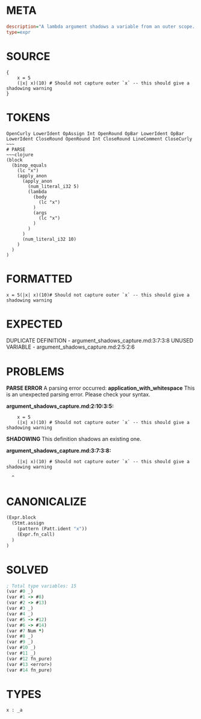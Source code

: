 # META
~~~ini
description="A lambda argument shadows a variable from an outer scope. The lambda should use the argument, not the captured variable."
type=expr
~~~
# SOURCE
~~~roc
{
    x = 5
    (|x| x)(10) # Should not capture outer `x` -- this should give a shadowing warning
}
~~~
# TOKENS
~~~text
OpenCurly LowerIdent OpAssign Int OpenRound OpBar LowerIdent OpBar LowerIdent CloseRound OpenRound Int CloseRound LineComment CloseCurly ~~~
# PARSE
~~~clojure
(block
  (binop_equals
    (lc "x")
    (apply_anon
      (apply_anon
        (num_literal_i32 5)
        (lambda
          (body
            (lc "x")
          )
          (args
            (lc "x")
          )
        )
      )
      (num_literal_i32 10)
    )
  )
)
~~~
# FORMATTED
~~~roc
x = 5(|x| x)(10)# Should not capture outer `x` -- this should give a shadowing warning
~~~
# EXPECTED
DUPLICATE DEFINITION - argument_shadows_capture.md:3:7:3:8
UNUSED VARIABLE - argument_shadows_capture.md:2:5:2:6
# PROBLEMS
**PARSE ERROR**
A parsing error occurred: **application_with_whitespace**
This is an unexpected parsing error. Please check your syntax.

**argument_shadows_capture.md:2:10:3:5:**
```roc
    x = 5
    (|x| x)(10) # Should not capture outer `x` -- this should give a shadowing warning
```


**SHADOWING**
This definition shadows an existing one.

**argument_shadows_capture.md:3:7:3:8:**
```roc
    (|x| x)(10) # Should not capture outer `x` -- this should give a shadowing warning
```
      ^


# CANONICALIZE
~~~clojure
(Expr.block
  (Stmt.assign
    (pattern (Patt.ident "x"))
    (Expr.fn_call)
  )
)
~~~
# SOLVED
~~~clojure
; Total type variables: 15
(var #0 _)
(var #1 -> #8)
(var #2 -> #13)
(var #3 _)
(var #4 _)
(var #5 -> #12)
(var #6 -> #14)
(var #7 Num *)
(var #8 _)
(var #9 _)
(var #10 _)
(var #11 _)
(var #12 fn_pure)
(var #13 <error>)
(var #14 fn_pure)
~~~
# TYPES
~~~roc
x : _a
~~~
